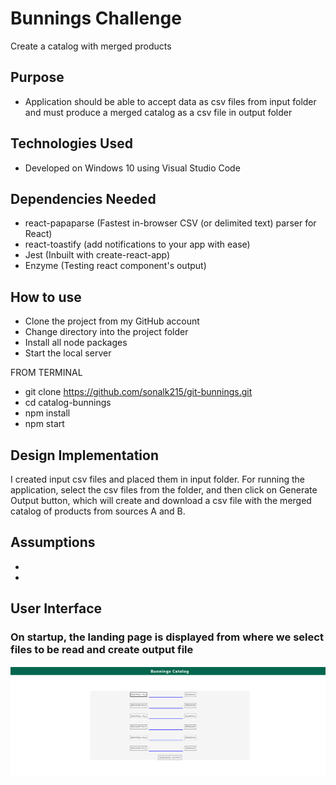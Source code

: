 # Bunnings Challenge
Create a catalog with merged products

## **Purpose**

* Application should be able to accept data as csv files from input folder and must produce a merged catalog as a csv file in output folder

## **Technologies Used**
* Developed on Windows 10 using Visual Studio Code


## **Dependencies Needed**
* react-papaparse (Fastest in-browser CSV (or delimited text) parser for React)
* react-toastify (add notifications to your app with ease)
* Jest (Inbuilt with create-react-app)
* Enzyme (Testing react component's output)


## **How to use**
* Clone the project from my GitHub account
* Change directory into the project folder
* Install all node packages
* Start the local server

FROM TERMINAL
* git clone https://github.com/sonalk215/git-bunnings.git
* cd catalog-bunnings
* npm install
* npm start


## **Design Implementation**

I created input csv files and placed them in input folder. For running the application, select the csv files from the folder, and then click on Generate Output button, which will create and download a csv file with the merged catalog of products from sources A and B.

## **Assumptions**
* 
* 

## **User Interface**
### **On startup, the landing page is displayed from where we select files to be read and create output file**
 
<img src="catalog-bunnings/src/imgs/bunningsApp.png" />
